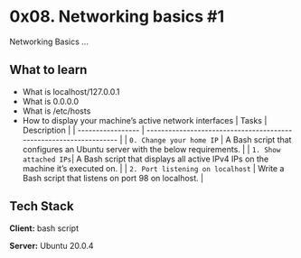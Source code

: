 
# 0x08. Networking basics #1

Networking Basics ...

## What to learn
- What is localhost/127.0.0.1
- What is 0.0.0.0
- What is /etc/hosts
- How to display your machine’s active network interfaces
| Tasks             | Description                                                                |
| ----------------- | ------------------------------------------------------------------ |
| `0. Change your home IP` | A Bash script that configures an Ubuntu server with the below requirements. |
| `1. Show attached IPs`| A Bash script that displays all active IPv4 IPs on the machine it’s executed on. |
| `2. Port listening on localhost` | Write a Bash script that listens on port 98 on localhost. |



## Tech Stack

**Client:** bash script

**Server:** Ubuntu 20.0.4

